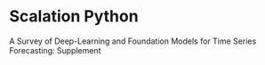 # Scalation Python
A Survey of Deep-Learning and Foundation Models for Time Series Forecasting: Supplement
